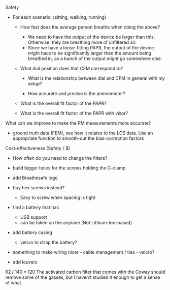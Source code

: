 Safety
  - For each scenario: (sitting, walking, running)
    - How fast does the average person breathe when doing the above?
      - We need to have the output of the device be larger than this. Otherwise, they are breathing more of unfiltered air.
      - Since we have a loose-fitting PAPR, the output of the device might have to be significantly larger than the amount being breathed in, as a bunch of the output might go somewhere else.

    - What dial position does that CFM correspond to?
      - What is the relationship between dial and CFM in general with my setup?

      - How accurate and precise is the anemometer?

    - What is the overall fit factor of the PAPR?
    - What is the overall fit factor of the PAPR with visor?

What can we improve to make the PM measurements more accurate?
  - ground truth data (FEM), see how it relates to the LCS data. Use an appropriate function to smooth-out the bias-correction factors




Cost-effectiveness (Safety / $)
  - How often do you need to change the filters?

- build bigger holes for the screws holding the C-clamp
- add Breathesafe logo
- buy hex screws instead?
  - Easy to screw when spacing is tight
- find a battery that has
  - USB support
  - can be taken on the airplane
    (Not Lithium-Ion-based)
- add battery casing
  - velcro to strap the battery?
- something to make wiring nicer - cable management / ties - velcro?
- add louvers


62 / 140 * 120
The activated carbon filter that comes with the Coway should remove some of the gasses, but I haven’t studied it enough to get a sense of what
